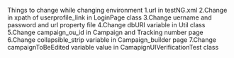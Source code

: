 Things to change while changing environment 
1.url in testNG.xml 
2.Change in xpath of userprofile_link in LoginPage class
3.Change uername and password and url property file
4.Change dbURl variable in Util class
5.Change campaign_ou_id in Campaign and Tracking number page
6.Change collapsible_strip variable in Campaign_builder page
7.Change campaignToBeEdited variable value in CamapignUIVerificationTest class

